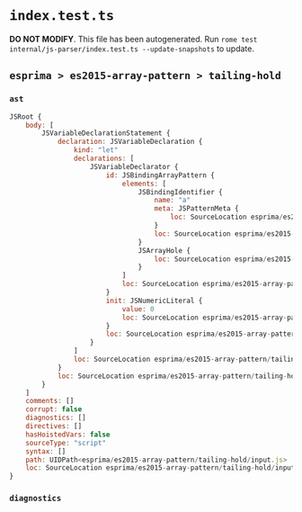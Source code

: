 # `index.test.ts`

**DO NOT MODIFY**. This file has been autogenerated. Run `rome test internal/js-parser/index.test.ts --update-snapshots` to update.

## `esprima > es2015-array-pattern > tailing-hold`

### `ast`

```javascript
JSRoot {
	body: [
		JSVariableDeclarationStatement {
			declaration: JSVariableDeclaration {
				kind: "let"
				declarations: [
					JSVariableDeclarator {
						id: JSBindingArrayPattern {
							elements: [
								JSBindingIdentifier {
									name: "a"
									meta: JSPatternMeta {
										loc: SourceLocation esprima/es2015-array-pattern/tailing-hold/input.js 1:5-1:6
									}
									loc: SourceLocation esprima/es2015-array-pattern/tailing-hold/input.js 1:5-1:6 (a)
								}
								JSArrayHole {
									loc: SourceLocation esprima/es2015-array-pattern/tailing-hold/input.js 1:7-1:7
								}
							]
							loc: SourceLocation esprima/es2015-array-pattern/tailing-hold/input.js 1:4-1:9
						}
						init: JSNumericLiteral {
							value: 0
							loc: SourceLocation esprima/es2015-array-pattern/tailing-hold/input.js 1:10-1:11
						}
						loc: SourceLocation esprima/es2015-array-pattern/tailing-hold/input.js 1:4-1:11
					}
				]
				loc: SourceLocation esprima/es2015-array-pattern/tailing-hold/input.js 1:0-1:11
			}
			loc: SourceLocation esprima/es2015-array-pattern/tailing-hold/input.js 1:0-1:11
		}
	]
	comments: []
	corrupt: false
	diagnostics: []
	directives: []
	hasHoistedVars: false
	sourceType: "script"
	syntax: []
	path: UIDPath<esprima/es2015-array-pattern/tailing-hold/input.js>
	loc: SourceLocation esprima/es2015-array-pattern/tailing-hold/input.js 1:0-2:0
}
```

### `diagnostics`

```

```
